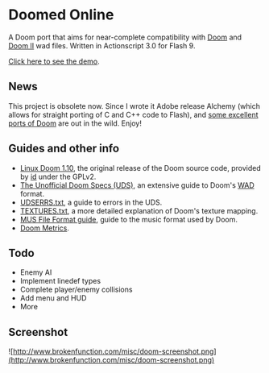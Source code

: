 # Doomed Online #

A Doom port that aims for near-complete compatibility with [Doom](http://en.wikipedia.org/wiki/Doom) and [Doom II](http://en.wikipedia.org/wiki/Doom_II:_Hell_on_Earth) wad files. Written in Actionscript 3.0 for Flash 9.

[Click here to see the demo](http://doomedonline.googlecode.com/files/doom.swf).

## News ##
This project is obsolete now. Since I wrote it Adobe release Alchemy (which allows for straight porting of C and C++ code to Flash), and [some excellent ports of Doom](http://www.newgrounds.com/portal/view/470460) are out in the wild. Enjoy!

## Guides and other info ##
  * [Linux Doom 1.10](http://doomedonline.googlecode.com/svn/guides/source/), the original release of the Doom source code, provided by [id](http://en.wikipedia.org/wiki/Id_Software) under the GPLv2.
  * [The Unofficial Doom Specs (UDS)](http://doomedonline.googlecode.com/svn/guides/uds.txt), an extensive guide to Doom's [WAD](http://en.wikipedia.org/wiki/Doom_WAD) format.
  * [UDSERRS.txt](http://doomedonline.googlecode.com/svn/guides/UDSERRS.TXT), a guide to errors in the UDS.
  * [TEXTURES.txt](http://doomedonline.googlecode.com/svn/guides/TEXTURES.txt), a more detailed explanation of Doom's texture mapping.
  * [MUS File Format guide](http://doomedonline.googlecode.com/svn/guides/mus_form.txt), guide to the music format used by Doom.
  * [Doom Metrics](http://doomedonline.googlecode.com/svn/guides/METRICS.txt).

## Todo ##
  * Enemy AI
  * Implement linedef types
  * Complete player/enemy collisions
  * Add menu and HUD
  * More

## Screenshot ##

![http://www.brokenfunction.com/misc/doom-screenshot.png](http://www.brokenfunction.com/misc/doom-screenshot.png)